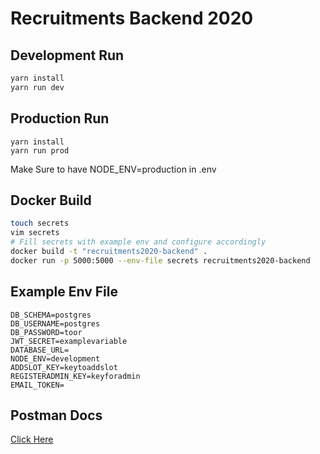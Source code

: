 # Recruitments Backend 2020

## Development Run

```bash
yarn install
yarn run dev
```

## Production Run

```
yarn install
yarn run prod
```

Make Sure to have NODE_ENV=production in .env

## Docker Build

```bash
touch secrets
vim secrets
# Fill secrets with example env and configure accordingly
docker build -t "recruitments2020-backend" .
docker run -p 5000:5000 --env-file secrets recruitments2020-backend
```

## Example Env File

```env
DB_SCHEMA=postgres
DB_USERNAME=postgres
DB_PASSWORD=toor
JWT_SECRET=examplevariable
DATABASE_URL=
NODE_ENV=development
ADDSLOT_KEY=keytoaddslot
REGISTERADMIN_KEY=keyforadmin
EMAIL_TOKEN=

```

## Postman Docs

[Click Here](https://documenter.getpostman.com/view/11431136/TVmMgd2J)
